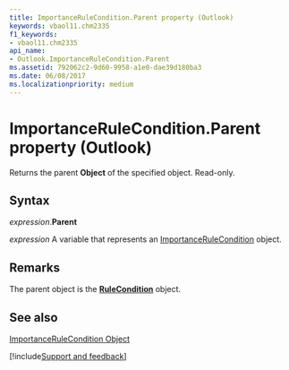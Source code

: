 ```yaml
---
title: ImportanceRuleCondition.Parent property (Outlook)
keywords: vbaol11.chm2335
f1_keywords:
- vbaol11.chm2335
api_name:
- Outlook.ImportanceRuleCondition.Parent
ms.assetid: 792062c2-9d60-9958-a1e0-dae39d180ba3
ms.date: 06/08/2017
ms.localizationpriority: medium
---
```



# ImportanceRuleCondition.Parent property (Outlook)

Returns the parent **Object** of the specified object. Read-only.


## Syntax

_expression_.**Parent**

_expression_ A variable that represents an [ImportanceRuleCondition](Outlook.ImportanceRuleCondition.md) object.


## Remarks

The parent object is the **[RuleCondition](Outlook.RuleCondition.md)** object.


## See also


[ImportanceRuleCondition Object](Outlook.ImportanceRuleCondition.md)

[!include[Support and feedback](~/includes/feedback-boilerplate.md)]